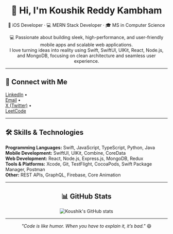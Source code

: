 <div align="center">

# 👋 Hi, I'm Koushik Reddy Kambham  
📱 iOS Developer · 💻 MERN Stack Developer · 🎓 MS in Computer Science  

💻 Passionate about building sleek, high-performance, and user-friendly mobile apps and scalable web applications.  
I love turning ideas into reality using Swift, SwiftUI, UIKit, React, Node.js, and MongoDB, focusing on clean architecture and seamless user experience.

</div>

---



## 🔗 Connect with Me
[LinkedIn](https://www.linkedin.com/in/koushikkambham/) •  
[Email](mailto:koushikkamham123@gmail.com) •  
[X (Twitter)](https://x.com/MaheshKoushik1) •  
[LeetCode](https://leetcode.com/u/koushik0329/)



---



## 🛠 Skills & Technologies
**Programming Languages:** Swift, JavaScript, TypeScript, Python, Java  
**Mobile Development:** SwiftUI, UIKit, Combine, CoreData  
**Web Development:** React, Node.js, Express.js, MongoDB, Redux  
**Tools & Platforms:** Xcode, Git, TestFlight, CocoaPods, Swift Package Manager, Postman  
**Other:** REST APIs, GraphQL, Firebase, Core Animation



---

<div align="center">

## 📊 GitHub Stats
![Koushik's GitHub stats](https://github-readme-stats.vercel.app/api?username=koushik0329&show_icons=true&theme=swift)

</div>

---

<div align="center">

_"Code is like humor. When you have to explain it, it’s bad."_ 😄

</div>
